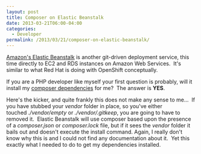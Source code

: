 ```yaml
---
layout: post
title: Composer on Elastic Beanstalk
date: 2013-03-21T06:00-04:00
categories:
  - Developer
permalink: /2013/03/21/composer-on-elastic-beanstalk/
---
```

[Amazon's Elastic Beanstalk](http://aws.amazon.com/elasticbeanstalk/) is another git-driven deployment service, this time directly to EC2 and RDS instances on Amazon Web Services.  It's similar to what Red Hat is doing with OpenShift conceptually.

If you are a PHP developer like myself your first question is probably, will it install my [composer dependencies](http://getcomposer.org) for me?  The answer is **YES**.

Here's the kicker, and quite frankly this does not make any sense to me...  If you have stubbed your _vendor_ folder in place, so you've either touched _./vendor/empty_ or _./vendor/.gitkeep_, you are going to have to removed it.  Elastic Beanstalk will use composer based upon the presence of a _composer.json_ or _composer.lock_ file, but if it sees the _vendor_ folder it bails out and doesn't execute the install command. Again, I really don't know why this is and I could not find any documentation about it.  Yet this exactly what I needed to do to get my dependencies installed.
